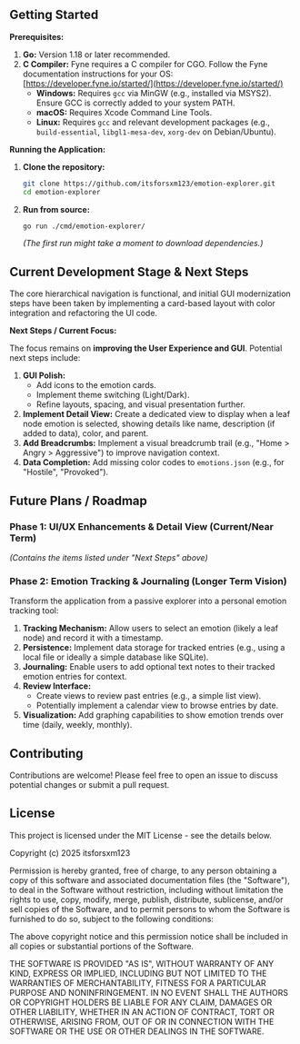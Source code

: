 
## Getting Started

**Prerequisites:**

1.  **Go:** Version 1.18 or later recommended.
2.  **C Compiler:** Fyne requires a C compiler for CGO. Follow the Fyne documentation instructions for your OS: [https://developer.fyne.io/started/](https://developer.fyne.io/started/)
    *   **Windows:** Requires `gcc` via MinGW (e.g., installed via MSYS2). Ensure GCC is correctly added to your system PATH.
    *   **macOS:** Requires Xcode Command Line Tools.
    *   **Linux:** Requires `gcc` and relevant development packages (e.g., `build-essential`, `libgl1-mesa-dev`, `xorg-dev` on Debian/Ubuntu).

**Running the Application:**

1.  **Clone the repository:**
    ```bash
    git clone https://github.com/itsforsxm123/emotion-explorer.git
    cd emotion-explorer
    ```
2.  **Run from source:**
    ```bash
    go run ./cmd/emotion-explorer/
    ```
    *(The first run might take a moment to download dependencies.)*

## Current Development Stage & Next Steps

The core hierarchical navigation is functional, and initial GUI modernization steps have been taken by implementing a card-based layout with color integration and refactoring the UI code.

**Next Steps / Current Focus:**

The focus remains on **improving the User Experience and GUI**. Potential next steps include:

1.  **GUI Polish:**
    *   Add icons to the emotion cards.
    *   Implement theme switching (Light/Dark).
    *   Refine layouts, spacing, and visual presentation further.
2.  **Implement Detail View:** Create a dedicated view to display when a leaf node emotion is selected, showing details like name, description (if added to data), color, and parent.
3.  **Add Breadcrumbs:** Implement a visual breadcrumb trail (e.g., "Home > Angry > Aggressive") to improve navigation context.
4.  **Data Completion:** Add missing color codes to `emotions.json` (e.g., for "Hostile", "Provoked").

## Future Plans / Roadmap

### Phase 1: UI/UX Enhancements & Detail View (Current/Near Term)

*(Contains the items listed under "Next Steps" above)*

### Phase 2: Emotion Tracking & Journaling (Longer Term Vision)

Transform the application from a passive explorer into a personal emotion tracking tool:

1.  **Tracking Mechanism:** Allow users to select an emotion (likely a leaf node) and record it with a timestamp.
2.  **Persistence:** Implement data storage for tracked entries (e.g., using a local file or ideally a simple database like SQLite).
3.  **Journaling:** Enable users to add optional text notes to their tracked emotion entries for context.
4.  **Review Interface:**
    *   Create views to review past entries (e.g., a simple list view).
    *   Potentially implement a calendar view to browse entries by date.
5.  **Visualization:** Add graphing capabilities to show emotion trends over time (daily, weekly, monthly).

## Contributing

Contributions are welcome! Please feel free to open an issue to discuss potential changes or submit a pull request.

## License

This project is licensed under the MIT License - see the details below.

Copyright (c) 2025 itsforsxm123

Permission is hereby granted, free of charge, to any person obtaining a copy
of this software and associated documentation files (the "Software"), to deal
in the Software without restriction, including without limitation the rights
to use, copy, modify, merge, publish, distribute, sublicense, and/or sell
copies of the Software, and to permit persons to whom the Software is
furnished to do so, subject to the following conditions:

The above copyright notice and this permission notice shall be included in all
copies or substantial portions of the Software.

THE SOFTWARE IS PROVIDED "AS IS", WITHOUT WARRANTY OF ANY KIND, EXPRESS OR
IMPLIED, INCLUDING BUT NOT LIMITED TO THE WARRANTIES OF MERCHANTABILITY,
FITNESS FOR A PARTICULAR PURPOSE AND NONINFRINGEMENT. IN NO EVENT SHALL THE
AUTHORS OR COPYRIGHT HOLDERS BE LIABLE FOR ANY CLAIM, DAMAGES OR OTHER
LIABILITY, WHETHER IN AN ACTION OF CONTRACT, TORT OR OTHERWISE, ARISING FROM,
OUT OF OR IN CONNECTION WITH THE SOFTWARE OR THE USE OR OTHER DEALINGS IN THE
SOFTWARE.